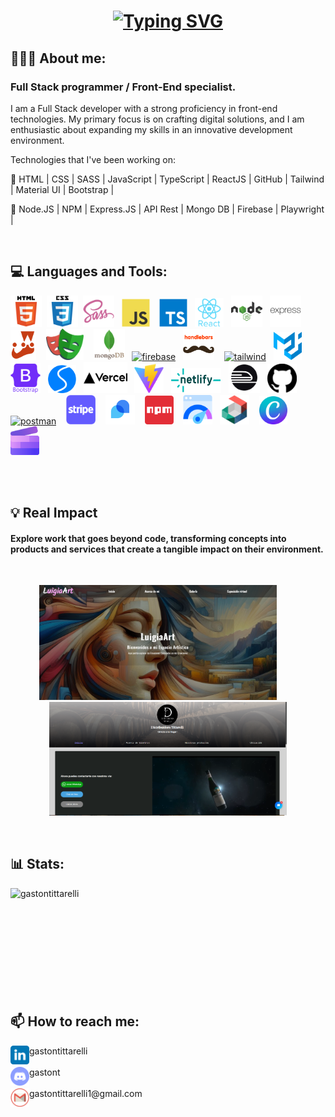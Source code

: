 <h1 align="center">
  <a href="https://git.io/typing-svg" target="_blank" rel="noreferrer">
    <img src="https://readme-typing-svg.demolab.com?font=Fira+Code&weight=600&size=77&duration=1500&pause=300&color=38C2FFFF&background=000000&center=true&vCenter=true&multiline=true&random=false&width=1920&height=300&lines=Hi+there!;I'm+Gast%C3%B3n;Welcome+to+my+Github+profile;aa" alt="Typing SVG" />
  </a>
</h1>

<h2 align="left"> 🙋🏻‍♂️ About me:</h2>
<h3>Full Stack programmer / Front-End specialist.</h3>
<p> I am a Full Stack developer with a strong proficiency in front-end technologies. My primary focus is on crafting digital solutions, and I am enthusiastic about expanding my skills in an innovative development environment. </p>

<p align="left"> Technologies that I've been working on:</p>
<p align="left"> 🚀 HTML | CSS | SASS | JavaScript | TypeScript | ReactJS | GitHub | Tailwind | Material UI | Bootstrap |</p>
<p align="left"> 🚀 Node.JS | NPM | Express.JS | API Rest | Mongo DB | Firebase | Playwright |</p>



<br>
<h2 align="left"> 💻 Languages and Tools:</h2>
<p align="left"> 
    <a href="https://www.w3.org/html/" target="_blank" rel="noreferrer">
      <img src="https://raw.githubusercontent.com/devicons/devicon/master/icons/html5/html5-original-wordmark.svg" alt="html5" title="html5" width="50" height="50"/></a>&nbsp;
    <a href="https://www.w3schools.com/css/" target="_blank" rel="noreferrer"> 
      <img src="https://raw.githubusercontent.com/devicons/devicon/master/icons/css3/css3-original-wordmark.svg" alt="css" title="css" width="50" height="50"/></a>&nbsp;
        <a href="https://sass-lang.com" target="_blank" rel="noreferrer">
          <img src="https://raw.githubusercontent.com/devicons/devicon/master/icons/sass/sass-original.svg" alt="sass" title="sass" width="50" height="50"/></a>&nbsp;&nbsp;
        <a href="https://developer.mozilla.org/en-US/docs/Web/JavaScript" target="_blank" rel="noreferrer">
          <img src="https://raw.githubusercontent.com/devicons/devicon/master/icons/javascript/javascript-original.svg" alt="javascript" title="javascript" width="45" height="45"/></a>&nbsp;&nbsp;&nbsp;
        <a href="https://www.typescriptlang.org/" target="_blank" rel="noreferrer">
          <img src="https://raw.githubusercontent.com/devicons/devicon/master/icons/typescript/typescript-original.svg" alt="typescript" title="typescript" width="45" height="45"/></a>&nbsp;&nbsp;
        <a href="https://reactjs.org/" target="_blank" rel="noreferrer">
          <img src="https://raw.githubusercontent.com/devicons/devicon/master/icons/react/react-original-wordmark.svg" alt="react" title="react" width="46" height="46"/></a>&nbsp;&nbsp;
        <a href="https://nodejs.org" target="_blank" rel="noreferrer">
          <img src="https://raw.githubusercontent.com/devicons/devicon/master/icons/nodejs/nodejs-original-wordmark.svg" alt="nodejs" title="nodejs" width="50" height="50"/></a>&nbsp;&nbsp;
        <a href="https://expressjs.com" target="_blank" rel="noreferrer">
          <img src="https://raw.githubusercontent.com/devicons/devicon/master/icons/express/express-original-wordmark.svg" alt="express" title="express" width="50" height="50"/></a>&nbsp;&nbsp;
        <a href="https://jestjs.io/" target="_blank" rel="noreferrer">
          <img src="https://raw.githubusercontent.com/GastonTittarelli/readmeResources/master/jest.png" alt="jest" title="jest" width="41" height="48"></a>&nbsp;&nbsp;&nbsp;
        <a href="https://playwright.dev/" target="_blank" rel="noreferrer">
          <img src="https://raw.githubusercontent.com/GastonTittarelli/readmeResources/master/playwright.png" alt="playwright" title="playwright" width="60" height="50"></a>&nbsp;&nbsp;&nbsp;
        <a href="https://www.mongodb.com/" target="_blank" rel="noreferrer">
          <img src="https://raw.githubusercontent.com/devicons/devicon/master/icons/mongodb/mongodb-original-wordmark.svg" alt="mongodb" title="mongodb" width="50" height="50"/></a>&nbsp;&nbsp;
        <a href="https://firebase.google.com/" target="_blank" rel="noreferrer">
          <img src="https://www.vectorlogo.zone/logos/firebase/firebase-icon.svg" alt="firebase" title="firebase" width="47" height="47"/></a>&nbsp;&nbsp;
        <a href="https://handlebarsjs.com/" target="_blank" rel="noreferrer">
          <img src="https://raw.githubusercontent.com/GastonTittarelli/readmeResources/master/handlebars.png" alt="handlebars" title="handlebars" width="50" height="50"></a>&nbsp;&nbsp;&nbsp;
        <a href="https://tailwindcss.com/" target="_blank" rel="noreferrer">
          <img src="https://www.vectorlogo.zone/logos/tailwindcss/tailwindcss-icon.svg" alt="tailwind" title="tailwind" width="50" height="50"/></a>&nbsp;&nbsp;
        <a href="https://mui.com/" target="_blank" rel="noreferrer">
          <img src="https://raw.githubusercontent.com/GastonTittarelli/readmeResources/master/materialui.png" alt="materialUI" title="materialUI" width="45" height="45"></a>&nbsp;&nbsp;&nbsp;
        <a href="https://getbootstrap.com" target="_blank" rel="noreferrer" title="bootstrap"> 
          <img src="https://raw.githubusercontent.com/devicons/devicon/master/icons/bootstrap/bootstrap-plain-wordmark.svg" alt="bootstrap" title="bootstrap" width="48" height="48"/></a>&nbsp;&nbsp;
        <a href="https://swiperjs.com/" target="_blank" rel="noreferrer">
          <img src="https://raw.githubusercontent.com/GastonTittarelli/readmeResources/master/swiper.png" alt="swiper.js" title="swiper.js" width="45" height="45"></a>&nbsp;&nbsp;
        <a href="https://vercel.com/" target="_blank" rel="noreferrer">
          <img src="https://raw.githubusercontent.com/GastonTittarelli/readmeResources/master/vercel.png" alt="vercel" title="vercel" width="70" height="50"></a>&nbsp;&nbsp;
        <a href="https://vitejs.dev/" target="_blank" rel="noreferrer">
          <img src="https://raw.githubusercontent.com/GastonTittarelli/readmeResources/master/vite.png" alt="vite" title="vite" width="47" height="47"></a>&nbsp;&nbsp;
        <a href="https://www.netlify.com/" target="_blank" rel="noreferrer">
            <img src="https://raw.githubusercontent.com/GastonTittarelli/readmeResources/master/netlify.png" alt="netlify" title="netlify" width="80" height="40"></a>&nbsp;&nbsp;
        <a href="https://railway.app/" target="_blank" rel="noreferrer">
          <img src="https://raw.githubusercontent.com/GastonTittarelli/readmeResources/master/railway-removebg-preview.png" alt="railway" title="railway" width="50" height="50"></a>&nbsp;&nbsp;
        <a href="https://github.com/" target="_blank" rel="noreferrer">
          <img src="https://raw.githubusercontent.com/GastonTittarelli/readmeResources/master/github.png" alt="github" title="github" width="47" height="47"></a>&nbsp;&nbsp;&nbsp;
        <a href="https://postman.com" target="_blank" rel="noreferrer">
          <img src="https://www.vectorlogo.zone/logos/getpostman/getpostman-icon.svg" alt="postman" title="postman" width="47" height="47"/></a>&nbsp;&nbsp;&nbsp;
        <a href="https://stripe.com/es-us" target="_blank" rel="noreferrer">
          <img src="https://raw.githubusercontent.com/GastonTittarelli/readmeResources/master/stripe.png" alt="stripe" title="stripe" width="47" height="47"></a>&nbsp;&nbsp;&nbsp;
        <a href="https://www.tidio.com/" target="_blank" rel="noreferrer">
          <img src="https://raw.githubusercontent.com/GastonTittarelli/readmeResources/master/tidio.png" alt="tidio" title="tidio" width="47" height="47"></a>&nbsp;&nbsp;&nbsp;
        <a href="https://www.npmjs.com/" target="_blank" rel="noreferrer">
          <img src="https://raw.githubusercontent.com/GastonTittarelli/readmeResources/master/npm.png" alt="npm" title="npm" width="46" height="46"></a>&nbsp;&nbsp;&nbsp;
        <a href="https://pagespeed.web.dev/" target="_blank" rel="noreferrer">
          <img src="https://raw.githubusercontent.com/GastonTittarelli/readmeResources/ff02247a05f5b24f7959d10469216679e06ef680/pagespeed.svg" alt="pagespeed" title="pagespeed" width="47" height="47"></a>&nbsp;&nbsp;
        <a href="https://www.artsteps.com/" target="_blank" rel="noreferrer">
          <img src="https://raw.githubusercontent.com/GastonTittarelli/readmeResources/master/artsteps.png" alt="artsteps" title="artsteps" width="47" height="47"></a>&nbsp;&nbsp;&nbsp;
        <a href="https://www.canva.com/" target="_blank" rel="noreferrer">
          <img src="https://raw.githubusercontent.com/GastonTittarelli/readmeResources/master/canva.png" alt="canva" title="canva" width="45" height="45"></a>&nbsp;&nbsp;&nbsp;
        <a href="https://clipchamp.com/" target="_blank" rel="noreferrer">
          <img src="https://raw.githubusercontent.com/GastonTittarelli/readmeResources/master/clipchamp.png" alt="clipchamp" title="clipchamp" width="46" height="46"></a>
  </p>

<br>
<br>

<h2 align="left"> 💡 Real Impact </h2>
<h4> Explore work that goes beyond code, transforming concepts into products and services that create a tangible impact on their environment.</h4>

<br>

<p align="center">
   <a href="https://luigiaart.com.ar/" target="_blank" rel="noreferrer">
            <img src="https://raw.githubusercontent.com/GastonTittarelli/readmeResources/master/artPage.png" alt="art page link" title="luigiaart.com.ar" width="380" height="auto"></a>&nbsp;&nbsp;&nbsp;&nbsp;&nbsp;&nbsp;&nbsp;&nbsp;
            
   <a href="https://www.distribuidoratittarelli.com.ar/" target="_blank" rel="noreferrer">
            <img src="https://raw.githubusercontent.com/GastonTittarelli/readmeResources/master/ditribuidoraPage.png" alt="distribuidora page" title="distribuidoratittarelli.com.ar" width="380" height="auto"></a>
</p>
          
<br>

<h2 align="left"> 📊 Stats: </h2>
<p><img align="left" src="https://github-readme-stats.vercel.app/api/top-langs?username=gastontittarelli&show_icons=true&locale=en&layout=compact&theme=dark" alt="gastontittarelli" /></p>


<br>
<br>
<br>
<br>
<br>
<br>
<br>
<br>
<br>
<br>

<h2 align="left"> 📫 How to reach me:</h2>
<p align="left">
  <a href="https://linkedin.com/in/gastontittarelli" target="blank" rel="noreferrer">
      <img align="left" src="https://github.com/GastonTittarelli/GastonTittarelli/blob/main/assets/linkedin.svg" alt="linkedin" height="30" width="30" />
  </a>
  <a> gastontittarelli </a>
  <br>
  <br>
  <a href="https://discord.com" target="blank" rel="noreferrer">
      <img align="left" src="https://github.com/GastonTittarelli/GastonTittarelli/blob/main/assets/discord-round.svg" alt="discord" height="30" width="30" />
  </a>
    <a> gastont </a>
  <br>
  <br>
  <a href="https://gmail.com" target="blank" height="35" width="35" rel="noreferrer">
      <img align="left" src="https://github.com/GastonTittarelli/GastonTittarelli/blob/main/assets/gmail.png" alt="gmail" height="30" width="30" />
  </a>
  <a> gastontittarelli1@gmail.com </a>
</p>
